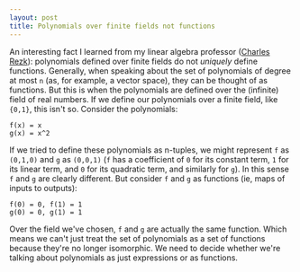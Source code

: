 ```yaml
---
layout: post
title: Polynomials over finite fields not functions
---
```

An interesting fact I learned from my linear algebra professor ([Charles Rezk](http://www.math.uiuc.edu/~rezk/)): polynomials defined over finite fields do not _uniquely_ define functions. Generally, when speaking about the set of polynomials of degree at most `n` (as, for example, a vector space), they can be thought of as functions. But this is when the polynomials are defined over the (infinite) field of real numbers. If we define our polynomials over a finite field, like `{0,1}`, this isn't so. Consider the polynomials:

    f(x) = x
    g(x) = x^2

If we tried to define these polynomials as n-tuples, we might represent `f` as `(0,1,0)` and `g` as `(0,0,1)` (`f` has a coefficient of `0` for its constant term, `1` for its linear term, and `0` for its quadratic term, and similarly for `g`). In this sense `f` and `g` are clearly different. But consider `f` and `g` as functions (ie, maps of inputs to outputs):

    f(0) = 0, f(1) = 1
    g(0) = 0, g(1) = 1

Over the field we've chosen, `f` and `g` are actually the same function. Which means we can't just treat the set of polynomials as a set of functions because they're no longer isomorphic. We need to decide whether we're talking about polynomials as just expressions or as functions.

